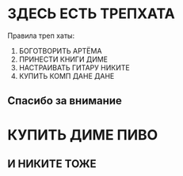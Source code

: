 # ЗДЕСЬ ЕСТЬ ТРЕПХАТА
Правила треп хаты:
1. БОГОТВОРИТЬ АРТЁМА
2. ПРИНЕСТИ КНИГИ ДИМЕ
3. НАСТРАИВАТЬ ГИТАРУ НИКИТЕ
4. КУПИТЬ КОМП ДАНЕ ДАНЕ
## Спасибо за внимание
# КУПИТЬ ДИМЕ ПИВО
## И НИКИТЕ ТОЖЕ
